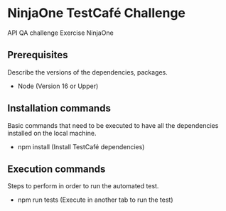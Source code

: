 # NinjaOne TestCafé Challenge
API QA challenge Exercise NinjaOne

## Prerequisites
Describe the versions of the dependencies, packages.
* Node (Version 16 or Upper)

## Installation commands
Basic commands that need to be executed to have all the dependencies installed on the local machine.
* npm install (Install TestCafé dependencies)

## Execution commands
Steps to perform in order to run the automated test.
* npm run tests (Execute in another tab to run the test)
